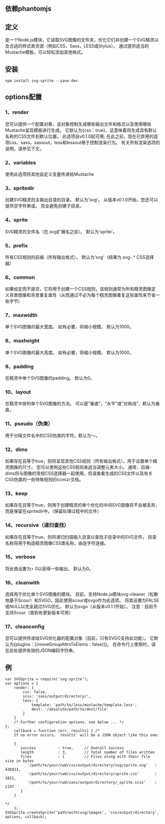 ## 依赖phantomjs
## 定义
是一个Node.js模块，它读取SVG图像的文件夹，优化它们并创建一个SVG精灵以及合适的样式表资源（例如CSS，Sass，LESS或Stylus）。 通过提供适当的Mustache模板，可以轻松添加其他格式。
## 安装
```
npm install svg-sprite --save-dev
```
## options配置
### 1、render
您可以提供一个配置对象，该对象控制生成哪些输出文件和格式以及使用哪些Mustache呈现模板进行生成。 它默认为{css：true}，这意味着将生成具有默认名称的CSS文件到默认位置。 此选项自v0.1.0起可用; 在此之前，现在已弃用的选项css，sass，sassout，less和lessout用于控制渲染行为。 有关所有渲染选项的说明，请参见下文。
### 2、variables
使用此选项将其他自定义变量传递给Mustache
### 3、spritedir
创建SVG精灵的主输出目录的目录。 默认为'svg'。 从版本v0.1.0开始，您还可以提供空字符串或。 完全避免创建子目录。
### 4、sprite
SVG精灵的文件名（在.svg扩展名之前）。 默认为'sprite'。
### 5、prefix
所有CSS规则的前缀（所有输出格式）。 默认为'svg'（结果为.svg- * CSS选择器）
### 6、common
如果给定而不是空，它将用于创建一个CSS规则，该规则通常为所有精灵图像定义背景图像和背景重复属性（从而通过不必为每个精灵图像重复这些属性来节省一些字节）
### 7、maxwidth
单个SVG图像的最大宽度。 如有必要，将缩小规模。 默认为1000。
### 8、maxheight
单个SVG图像的最大高度。 如有必要，将缩小规模。 默认为1000。
### 9、padding
在精灵中单个SVG图像的padding。 默认为0。
### 10、layout
在精灵中排列单个SVG图像的方法。 可以是“垂直”，“水平”或“对角线”，默认为垂直。
### 11、pseudo（伪类）
用于分隔文件名中的CSS伪类的字符。默认为〜。
### 12、dims
如果存在且等于true，则将呈现其他CSS规则（所有输出格式），用于设置单个精灵图像的尺寸。 您可以使用这些CSS规则来适当调整元素大小。 通常，后缀-dims将与图像的常规CSS选择器一起使用，但请查看生成的CSS文件以及有关CSS伪类的一些特殊规则的iconizr文档。
### 13、keep
如果存在且等于true，则用于创建精灵的单个优化的中间SVG图像将不会被丢弃，而是保留在spritedir中。（保留处理过程中的文件）
### 14、recursive（递归查找）
如果存在且等于true，则将递归扫描输入目录以查找子目录中的SVG文件。 目录名称将用于构造精灵图像CSS类名称，由连字符连接。
### 15、verbose
将此值设置为> 0以获得一些输出。 默认为0。
### 16、cleanwith
选择用于优化单个SVG图像的模块。 目前，支持Node.js模块svg-cleaner（松散地基于Scour）和SVGO，因此使用scour或svgo作为此选项。 将其设置为FALSE或NULL以完全跳过SVG优化。 默认为svgo（从版本v0.1.1开始）。 注意：目前不支持Scour（直到有更新版本可用）
### 17、cleanconfig
您可以提供传递给SVG优化器的配置对象（目前，只有SVGO支持此功能）。 它默认为{plugins：[{moveGroupAttrsToElems：false}]}。 在命令行上使用时，请在此处提供有效的JSON编码字符串。
## 例
```
var SVGSprite = require('svg-sprite');
var options = {
    render: {
        css: false,
        scss: 'sass/output/directory/',
        less: {
            template: 'path/to/less/mustache/template.less',
            dest: '/absolute/path/to/dest/file'
        }
    }
    /* Further configuration options, see below ... */
};
    callback = function (err, results) { /*
	If no error occurs, `results` will be a JSON object like this one:
	
	{
	   success			: true,		// Overall success
	   length			: 3,		// Total number of files written
	   files			: {			// Files along with their file size in bytes
	      '/path/to/your/cwd/css/output/directory/svg/sprite.svg'	: 436823,
	      '/path/to/your/cwd/css/output/directory/sprite.css'		: 1821,
	      '/path/to/your/cwd/sass/output/directory/_sprite.scss'	: 2197
	   }
	}
	
*/
    };
SVGSprite.createSprite('path/with/svg/images', 'css/output/directory', options, callback);
```
